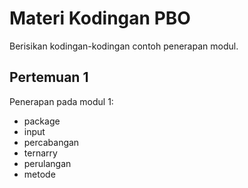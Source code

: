 # Materi Kodingan PBO

Berisikan kodingan-kodingan contoh penerapan modul.

## Pertemuan 1

Penerapan pada modul 1:

- package
- input
- percabangan
- ternarry
- perulangan
- metode
